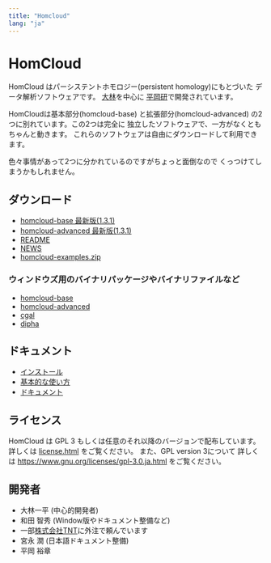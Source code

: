 ```yaml
---
title: "Homcloud"
lang: "ja"
---
```


# HomCloud

HomCloud はパーシステントホモロジー(persistent homology)にもとづいた
データ解析ソフトウェアです。
[大林](http://www.wpi-aimr.tohoku.ac.jp/hiraoka_labo/obayashi/)を中心に
[平岡研](http://www.wpi-aimr.tohoku.ac.jp/hiraoka_labo/)で開発されています。

HomCloudは基本部分(homcloud-base)
と拡張部分(homcloud-advanced)
の2つに別れています。この2つは完全に
独立したソフトウェアで、一方がなくともちゃんと動きます。
これらのソフトウェアは自由にダウンロードして利用できます。

色々事情があって2つに分かれているのですがちょっと面倒なので
くっつけてしまうかもしれません。

## <a name="download"> ダウンロード

* [homcloud-base 最新版(1.3.1)](download/homcloud-base-1.3.1.tar.gz)
* [homcloud-advanced 最新版(1.3.1)](download/homcloud-advanced-1.3.1.tar.gz)
* [README](download/README)
* [NEWS](download/NEWS)
* [homcloud-examples.zip](download/homcloud-examples.zip)

### ウィンドウズ用のバイナリパッケージやバイナリファイルなど

* [homcloud-base](download/win/homcloud_base-1.3.0-cp36-cp36m-win_amd64.whl)
* [homcloud-advanced](download/win/homcloud_advanced-1.3.0-py3-none-any.whl)
* [cgal](download/win/cgal-20180514T003016Z-001.zip)
* [dipha](download/win/dipha-20180514T003045Z-001.zip)

## ドキュメント

* [インストール](homcloud-docs-ja/OS_selects.html)
* [基本的な使い方](basic-usage.html)
* [ドキュメント](homcloud-docs-ja/index.html)

## ライセンス

HomCloud は GPL 3 もしくは任意のそれ以降のバージョンで配布しています。
詳しくは [license.html](license.html) をご覧ください。
また、GPL version 3について
詳しくは <https://www.gnu.org/licenses/gpl-3.0.ja.html>
をご覧ください。

## 開発者

* 大林一平 (中心的開発者)
* 和田 智秀 (Window版やドキュメント整備など)
* 一部[株式会社TNT](http://www.trans-nt.com/)に外注で頼んでいます
* 宮永 潤 (日本語ドキュメント整備)
* 平岡 裕章
